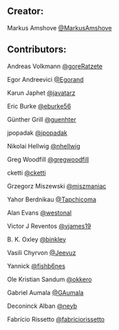 Creator:
--------

Markus Amshove [@MarkusAmshove](https://github.com/MarkusAmshove)

Contributors:
-------------

Andreas Volkmann [@goreRatzete](https://github.com/goreRatzete)

Egor Andreevici [@Egorand](https://github.com/Egorand)

Karun Japhet [@javatarz](https://github.com/javatarz)

Eric Burke [@eburke56](https://github.com/eburke56)

Günther Grill [@guenhter](https://github.com/guenhter)

jpopadak [@jpopadak](https://github.com/jpopadak)

Nikolai Hellwig [@nhellwig](https://github.com/nhellwig)

Greg Woodfill [@gregwoodfill](https://github.com/gregwoodfill)

cketti [@cketti](https://github.com/cketti)

Grzegorz Miszewski [@miszmaniac](https://github.com/miszmaniac)

Yahor Berdnikau [@Tapchicoma](https://github.com/Tapchicoma)

Alan Evans [@westonal](https://github.com/westonal)

Victor J Reventos [@vjames19](https://github.com/vjames19)

B. K. Oxley [@binkley](https://github.com/binkley)

Vasili Chyrvon [@Jeevuz](https://github.com/Jeevuz)

Yannick [@fishb6nes](https://github.com/fishb6nes)

Ole Kristian Sandum [@okkero](https://github.com/okkero)

Gabriel Aumala [@GAumala](https://github.com/GAumala)

Deconinck Alban [@neyb](https://github.com/neyb)

Fabrício Rissetto [@fabriciorissetto](https://github.com/fabriciorissetto)
